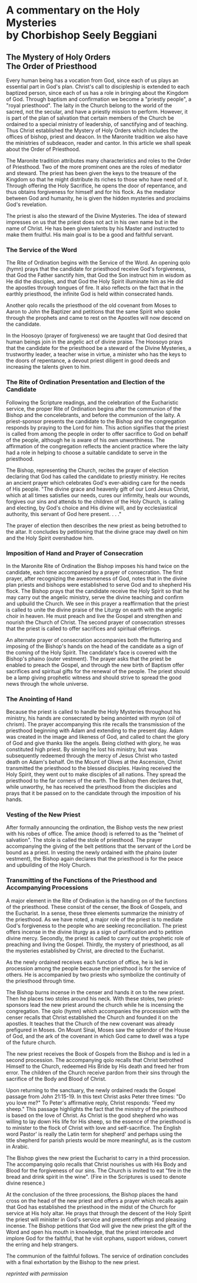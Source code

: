 <h1>
A commentary on the Holy Mysteries<br/>
by Chorbishop Seely Beggiani
</h1>

<h2>
The Mystery of Holy Orders<br/>
The Order of Priesthood
</h2>

Every human being has a vocation from God, since each of us plays an essential part in God's plan. Christ's call to discipleship is extended to each baptized person, since each of us has a role in bringing about the Kingdom of God. Through baptism and confirmation we become a "priestly people", a "royal priesthood". The laity in the Church belong to the world of the sacred, not the secular, and have a priestly mission to perform. However, it is part of the plan of salvation that certain members of the Church be ordained to a special ministry of leadership, of sanctifying and of teaching. Thus Christ established the Mystery of Holy Orders which includes the offices of bishop, priest and deacon. In the Maronite tradition we also have the ministries of subdeacon, reader and cantor. In this article we shall speak about the Order of Priesthood.

The Maronite tradition attributes many characteristics and roles to the Order of Priesthood. Two of the more prominent ones are the roles of mediator and steward. The priest has been given the keys to the treasure of the Kingdom so that he might distribute its riches to those who have need of it. Through offering the Holy Sacrifice, he opens the door of repentance, and thus obtains forgiveness for himself and for his flock. As the mediator between God and humanity, he is given the hidden mysteries and proclaims God's revelation.

The priest is also the steward of the Divine Mysteries. The idea of steward impresses on us that the priest does not act in his own name but in the name of Christ. He has been given talents by his Master and instructed to make them fruitful. His main goal is to be a good and faithful servant.

### The Service of the Word

The Rite of Ordination begins with the Service of the Word. An opening qolo (hymn) prays that the candidate for priesthood receive God's forgiveness, that God the Father sanctify him, that God the Son instruct him in wisdom as He did the disciples, and that God the Holy Spirit illuminate him as He did the apostles through tongues of fire. It also reflects on the fact that in the earthly priesthood, the infinite God is held within consecrated hands.

Another qolo recalls the priesthood of the old covenant from Moses to Aaron to John the Baptizer and petitions that the same Spirit who spoke through the prophets and came to rest on the Apostles will now descend on the candidate.

In the Hoosoyo (prayer of forgiveness) we are taught that God desired that human beings join in the angelic act of divine praise. The Hoosoyo prays that the candidate for the priesthood be a steward of the Divine Mysteries, a trustworthy leader, a teacher wise in virtue, a minister who has the keys to the doors of repentance, a devout priest diligent in good deeds and increasing the talents given to him.

### The Rite of Ordination Presentation and Election of the Candidate

Following the Scripture readings, and the celebration of the Eucharistic service, the proper Rite of Ordination begins after the communion of the Bishop and the concelebrants, and before the communion of the laity. A priest-sponsor presents the candidate to the Bishop and the congregation responds by praying to the Lord for him. This action signifies that the priest is called from among the people in order to offer sacrifice to God on behalf of the people, although he is aware of his own unworthiness. The affirmation of the congregation reflects the ancient practice where the laity had a role in helping to choose a suitable candidate to serve in the priesthood.

The Bishop, representing the Church, recites the prayer of election declaring that God has called the candidate to priestly ministry. He recites an ancient prayer which celebrates God's ever-abiding care for the needs of His people. "The divine grace and heavenly gift of our Lord Jesus Christ, which at all times satisfies our needs, cures our infirmity, heals our wounds, forgives our sins and attends to the children of the Holy Church, is calling and electing, by God's choice and His divine will, and by ecclesiastical authority, this servant of God here present. . . ."

The prayer of election then describes the new priest as being betrothed to the altar. It concludes by petitioning that the divine grace may dwell on him and the Holy Spirit overshadow him.

### Imposition of Hand and Prayer of Consecration

In the Maronite Rite of Ordination the Bishop imposes his hand twice on the candidate, each time accompanied by a prayer of consecration. The first prayer, after recognizing the awesomeness of God, notes that in the divine plan priests and bishops were established to serve God and to shepherd His flock. The Bishop prays that the candidate receive the Holy Spirit so that he may carry out the angelic ministry, serve the divine teaching and confirm and upbuild the Church. We see in this prayer a reaffirmation that the priest is called to unite the divine praise of the Liturgy on earth with the angelic choir in heaven. He must preach and live the Gospel and strengthen and nourish the Church of Christ. The second prayer of consecration stresses that the priest is called to offer sacrifices and spiritual offerings.

An alternate prayer of consecration accompanies both the fluttering and imposing of the Bishop's hands on the head of the candidate as a sign of the coming of the Holy Spirit. The candidate's face is covered with the Bishop's phaino (outer vestment). The prayer asks that the priest be enabled to preach the Gospel, and through the new birth of Baptism offer sacrifices and spiritual gifts for the renewal of the people. The priest should be a lamp giving prophetic witness and should strive to spread the good news through the whole universe.

### The Anointing of Hand

Because the priest is called to handle the Holy Mysteries throughout his ministry, his hands are consecrated by being anointed with myron (oil of chrism). The prayer accompanying this rite recalls the transmission of the priesthood beginning with Adam and extending to the present day. Adam was created in the image and likeness of God, and called to chant the glory of God and give thanks like the angels. Being clothed with glory, he was constituted high priest. By sinning he lost his ministry, but was subsequently redeemed through the mercy of Jesus Christ who tasted death on Adam's behalf. On the Mount of Olives at the Ascension, Christ transmitted the priesthood to the blessed disciples. Having received the Holy Spirit, they went out to make disciples of all nations. They spread the priesthood to the far corners of the earth. The Bishop then declares that, while unworthy, he has received the priesthood from the disciples and prays that it be passed on to the candidate through the imposition of his hands.

### Vesting of the New Priest

After formally announcing the ordination, the Bishop vests the new priest with his robes of office. The amice (hood) is referred to as the "helmet of salvation". The stole is called the stole of priesthood. The prayer accompanying the giving of the belt petitions that the servant of the Lord be bound as a priest. In vesting the newly ordained with the phaino (outer vestment), the Bishop again declares that the priesthood is for the peace and upbuilding of the Holy Church.

### Transmitting of the Functions of the Priesthood and Accompanying Processions

A major element in the Rite of Ordination is the handing on of the functions of the priesthood. These consist of the censer, the Book of Gospels, and the Eucharist. In a sense, these three elements summarize the ministry of the priesthood. As we have noted, a major role of the priest is to mediate God's forgiveness to the people who are seeking reconciliation. The priest offers incense in the divine liturgy as a sign of purification and to petition divine mercy. Secondly, the priest is called to carry out the prophetic role of preaching and living the Gospel. Thirdly, the mystery of priesthood, as all the mysteries established by Christ, are directed to the Eucharist.

As the newly ordained receives each function of office, he is led in procession among the people because the priesthood is for the service of others. He is accompanied by two priests who symbolize the continuity of the priesthood through time.

The Bishop burns incense in the censer and hands it on to the new priest. Then he places two stoles around his neck. With these stoles, two priest-sponsors lead the new priest around the church while he is incensing the congregation. The qolo (hymn) which accompanies the procession with the censer recalls that Christ established the Church and founded it on the apostles. It teaches that the Church of the new covenant was already prefigured in Moses. On Mount Sinai, Moses saw the splendor of the House of God, and the ark of the covenant in which God came to dwell was a type of the future church.

The new priest receives the Book of Gospels from the Bishop and is led in a second procession. The accompanying qolo recalls that Christ betrothed Himself to the Church, redeemed His Bride by His death and freed her from error. The children of the Church receive pardon from their sins through the sacrifice of the Body and Blood of Christ.

Upon returning to the sanctuary, the newly ordained reads the Gospel passage from John 21:15-19. In this text Christ asks Peter three times: "Do you love me?" To Peter's affirmative reply, Christ responds: "Feed my sheep." This passage highlights the fact that the ministry of the priesthood is based on the love of Christ. As Christ is the good shepherd who was willing to lay down His life for His sheep, so the essence of the priesthood is to minister to the flock of Christ with love and self-sacrifice. The English word Pastor' is really the Latin term for shepherd' and perhaps using the title shepherd for parish priests would be more meaningful, as is the custom in Arabic.

The Bishop gives the new priest the Eucharist to carry in a third procession. The accompanying qolo recalls that Christ nourishes us with His Body and Blood for the forgiveness of our sins. The Church is invited to eat "fire in the bread and drink spirit in the wine". (Fire in the Scriptures is used to denote divine resence.)

At the conclusion of the three processions, the Bishop places the hand cross on the head of the new priest and offers a prayer which recalls again that God has established the priesthood in the midst of the Church for service at His holy altar. He prays that through the descent of the Holy Spirit the priest will minister in God's service and present offerings and pleasing incense. The Bishop petitions that God will give the new priest the gift of the Word and open his mouth in knowledge, that the priest intercede and implore God for the faithful, that he visit orphans, support widows, convert the erring and help strangers.

The communion of the faithful follows. The service of ordination concludes with a final exhortation by the Bishop to the new priest.

*reprinted with permission*
